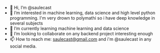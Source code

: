 - 👋 Hi, I’m @saulecast
- 👀 I’m interested in machine learning, data science and high level python programming. I'm very drown to polymathi so i have deep knowledge in several subjects
- 🌱 I’m currently learning machine learning and data science
- 💞️ I’m looking to collaborate on any backend project interesting enough
- 📫 How to reach me: saulecast@gmail.com and i'm @saulecast in any social media.

<!---
saulecast/saulecast is a ✨ special ✨ repository because its `README.md` (this file) appears on your GitHub profile.
You can click the Preview link to take a look at your changes.
--->
